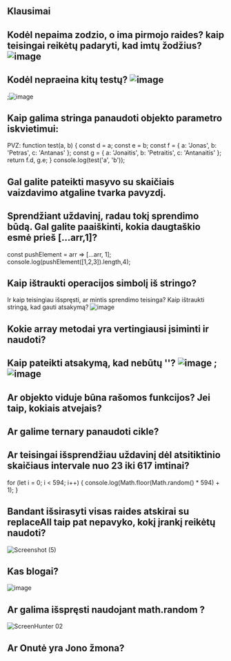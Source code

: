 ## Klausimai
## Kodėl nepaima zodzio, o ima pirmojo raides? kaip teisingai reikėtų padaryti, kad imtų žodžius? ![image](https://github.com/front-end-by-rimantas/50-grupe-klausimai/assets/167992892/44921421-e258-4f32-9459-9f3f1f53986b)

## Kodėl nepraeina kitų testų? ![image](https://github.com/front-end-by-rimantas/50-grupe-klausimai/assets/167992892/db48a943-af1d-4d6b-aa79-65a406a5f691)
;![image](https://github.com/front-end-by-rimantas/50-grupe-klausimai/assets/167992892/c45aff5f-2d8e-4788-9b37-8055be3d1ecf)


## Kaip galima stringa panaudoti objekto parametro iskvietimui:
   PVZ:
   function test(a, b) {
    const d = a;
    const e = b;
    const f = { a: 'Jonas', b: 'Petras', c: 'Antanas' };
    const g = { a: 'Jonaitis', b: 'Petraitis', c: 'Antanaitis' };
    return f.d, g.e;
}
console.log(test('a', 'b'));

## Gal galite pateikti masyvo su skaičiais vaizdavimo atgaline tvarka pavyzdį.

## Sprendžiant uždavinį, radau tokį sprendimo būdą. Gal galite paaiškinti, kokia daugtaškio esmė prieš [...arr,1]?
const pushElement = arr => [...arr, 1];
console.log(pushElement([1,2,3]).length,4);

## Kaip ištraukti operacijos simbolį iš stringo? 
Ir kaip teisingiau išspręsti, ar mintis sprendimo teisinga?  Kaip ištraukti stringą, kad gauti atsakymą? ![image](https://github.com/front-end-by-rimantas/50-grupe-klausimai/assets/167992892/aa5eb55f-1c35-476f-8bd8-a9d382e16635)




## Kokie array metodai yra vertingiausi įsiminti ir naudoti?

## Kaip pateikti atsakymą, kad nebūtų ''? ![image](https://github.com/front-end-by-rimantas/50-grupe-klausimai/assets/167992892/035b84a0-4c0f-4919-add8-dab9206632f3) ; ![image](https://github.com/front-end-by-rimantas/50-grupe-klausimai/assets/167992892/47d6694a-3d3b-4070-af2d-38d75b58bac7)

## Ar objekto viduje būna rašomos funkcijos? Jei taip, kokiais atvejais? 

## Ar galime ternary panaudoti cikle?

## Ar teisingai išsprendžiau uždavinį dėl atsitiktinio skaičiaus intervale nuo 23 iki 617 imtinai?
for (let i = 0; i < 594; i++) {
    console.log(Math.floor(Math.random() * 594) + 1);
    }

## Bandant išsirasyti visas raides atskirai su replaceAll taip pat nepavyko, kokį įrankį reikėtų naudoti?
![Screenshot (5)](https://github.com/front-end-by-rimantas/50-grupe-klausimai/assets/167984972/901214e5-5169-4840-ad95-83201fdc5d31)


## Kas blogai? 
![image](https://github.com/front-end-by-rimantas/50-grupe-klausimai/assets/167983987/d10f3714-bc65-44b4-800a-fc4410075cdc)

## Ar galima išspręsti naudojant math.random ?
![ScreenHunter 02](https://github.com/front-end-by-rimantas/50-grupe-klausimai/assets/167984065/33450877-cc7b-4219-8394-299b6a338c09)

## Ar Onutė yra Jono žmona?
